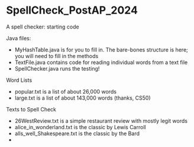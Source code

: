 # SpellCheck_PostAP_2024
A spell checker: starting code

Java files:
*  MyHashTable.java is for you to fill in. The bare-bones structure is here; you will need to fill in the methods
*  TextFile.java contains code for reading individual words from a text file
*  SpellChecker.java runs the testing!

Word Lists
*  popular.txt is a list of about 26,000 words
*  large.txt is a list of about 143,000 words (thanks, CS50)

Texts to Spell Check
*  26WestReview.txt   is a simple restaurant review with mostly legit words
*  alice_in_wonderland.txt   is the classic by Lewis Carroll
*  alls_well_Shakespeare.txt   is the classic by the Bard
*  
